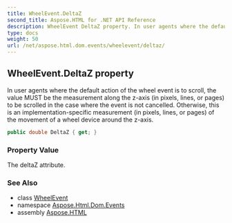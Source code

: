 ```yaml
---
title: WheelEvent.DeltaZ
second_title: Aspose.HTML for .NET API Reference
description: WheelEvent DeltaZ property. In user agents where the default action of the wheel event is to scroll the value MUST be the measurement along the z-axis in pixels lines or pages to be scrolled in the case where the event is not cancelled. Otherwise this is an implementation-specific measurement in pixels lines or pages of the movement of a wheel device around the z-axis
type: docs
weight: 50
url: /net/aspose.html.dom.events/wheelevent/deltaz/
---
```

## WheelEvent.DeltaZ property

In user agents where the default action of the wheel event is to scroll, the value MUST be the measurement along the z-axis (in pixels, lines, or pages) to be scrolled in the case where the event is not cancelled. Otherwise, this is an implementation-specific measurement (in pixels, lines, or pages) of the movement of a wheel device around the z-axis.

```csharp
public double DeltaZ { get; }
```

### Property Value

The deltaZ attribute.

### See Also

* class [WheelEvent](../)
* namespace [Aspose.Html.Dom.Events](../../../aspose.html.dom.events/)
* assembly [Aspose.HTML](../../../)
